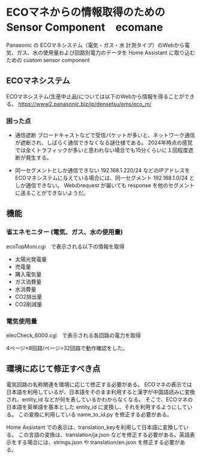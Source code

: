 # ECOマネからの情報取得のための Sensor Component　ecomane
Panasonic の ECOマネシステム（電気・ガス・水 計測タイプ）のWebから電気、ガス、水の使用量および回路別電力のデータを Home Assistant に取り込むための custom sensor component 

## ECOマネシステム
ECOマネシステム(生産中止品)については以下のWebから情報を得ることができる。
https://www2.panasonic.biz/jp/densetsu/ems/eco_m/

### 困った点
* 通信遮断
ブロードキャストなどで受信パケットが多いと、ネットワーク通信が遮断され、しばらく通信できなくなる謎仕様である。
2024年時点の感覚では全くトラフィックが多いと思われない場合でも15分くらいに１回程度遮断が発生する。

* 同一セグメントとしか通信できない
192.168.1.220/24 などのIPアドレスを ECOマネシステムに与えている場合には、同一セグメント 192.168.1.0/24 としか通信できない。
Webのrequest が届いても response を他のセグメントに送ることができないようだ。

## 機能
### 省エネモニター (電気、ガス、水の使用量)
ecoTopMoni.cgi　で表示される以下の情報を取得

* 太陽光発電量
* 売電量
* 購入電気量
* ガス消費量
* 水消費量
* CO2排出量
* CO2削減量

### 電気使用量
elecCheck_6000.cgi　で表示される各回路の電力を取得

4ページ×8回路/ページ=32回路で動作確認をした。

## 環境に応じて修正すべき点
電気回路の名称関連を環境に応じて修正する必要がある。
ECOマネの表示では日本語を利用しているが、日本語をそのまま利用すると漢字が中国語読みに変換され、entity_id などが何を表しているかわからなくなる。
そこで、ECOマネの日本語を英単語を基本とした entity_id に変換し、それを利用するようにしている。
この変換に利用している name_to_id.py を修正する必要がある。

Home Assistant での表示は、translation_keyを利用して日本語に変換している。
この言語の変換は、translation/ja.json などを修正する必要がある。英語表示をする場合には、strings.json や translation/en.json を修正する必要がある。
